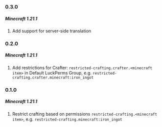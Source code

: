 ### 0.3.0
##### Minecraft 1.21.1

1) Add support for server-side translation

### 0.2.0
##### Minecraft 1.21.1

1) Add restrictions for Crafter: `restricted-crafting.crafter.<minecraft item>` in Default LuckPerms Group, e.g. `restricted-crafting.crafter.minecraft:iron_ingot`

### 0.1.0
##### Minecraft 1.21.1

1) Restrict crafting based on permissions `restricted-crafting.<minecraft item>`, e.g. `restricted-crafting.minecraft:iron_ingot`